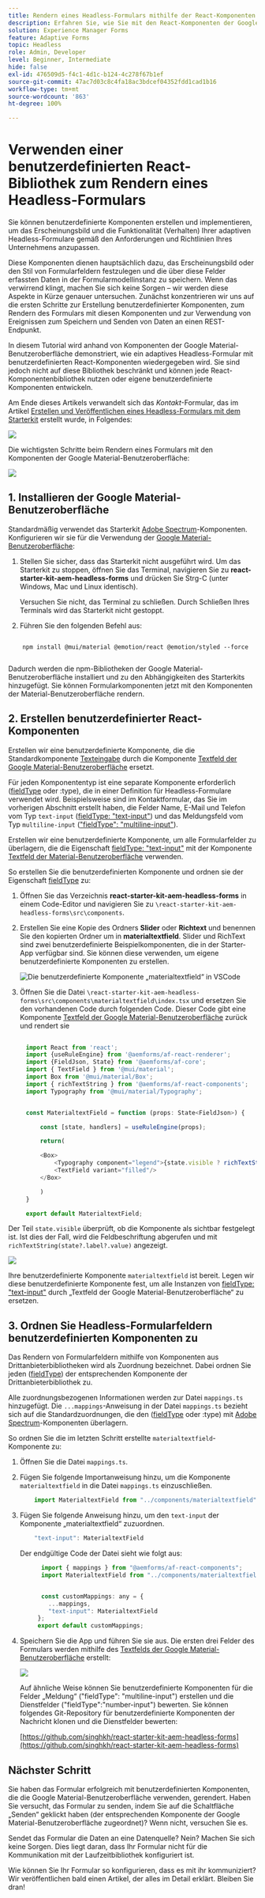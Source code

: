```yaml
---
title: Rendern eines Headless-Formulars mithilfe der React-Komponenten der Google Material-Benutzeroberfläche
description: Erfahren Sie, wie Sie mit den React-Komponenten der Google Material-Benutzeroberfläche ein Headless-Formular rendern können. Diese umfassende Anleitung führt Sie schrittweise durch die Erstellung von Komponenten für benutzerdefinierte adaptive Headless-Formulare und zeigt Ihnen, wie Sie die React-Komponenten der Google Material-Benutzeroberfläche nutzen, um ein adaptives Headless-Formular zu formatieren.
solution: Experience Manager Forms
feature: Adaptive Forms
topic: Headless
role: Admin, Developer
level: Beginner, Intermediate
hide: false
exl-id: 476509d5-f4c1-4d1c-b124-4c278f67b1ef
source-git-commit: 47ac7d03c8c4fa18ac3bdcef04352fdd1cad1b16
workflow-type: tm+mt
source-wordcount: '863'
ht-degree: 100%

---
```



# Verwenden einer benutzerdefinierten React-Bibliothek zum Rendern eines Headless-Formulars

Sie können benutzerdefinierte Komponenten erstellen und implementieren, um das Erscheinungsbild und die Funktionalität (Verhalten) Ihrer adaptiven Headless-Formulare gemäß den Anforderungen und Richtlinien Ihres Unternehmens anzupassen.

Diese Komponenten dienen hauptsächlich dazu, das Erscheinungsbild oder den Stil von Formularfeldern festzulegen und die über diese Felder erfassten Daten in der Formularmodellinstanz zu speichern. Wenn das verwirrend klingt, machen Sie sich keine Sorgen – wir werden diese Aspekte in Kürze genauer untersuchen. Zunächst konzentrieren wir uns auf die ersten Schritte zur Erstellung benutzerdefinierter Komponenten, zum Rendern des Formulars mit diesen Komponenten und zur Verwendung von Ereignissen zum Speichern und Senden von Daten an einen REST-Endpunkt.

In diesem Tutorial wird anhand von Komponenten der Google Material-Benutzeroberfläche demonstriert, wie ein adaptives Headless-Formular mit benutzerdefinierten React-Komponenten wiedergegeben wird. Sie sind jedoch nicht auf diese Bibliothek beschränkt und können jede React-Komponentenbibliothek nutzen oder eigene benutzerdefinierte Komponenten entwickeln.

Am Ende dieses Artikels verwandelt sich das _Kontakt_-Formular, das im Artikel [Erstellen und Veröffentlichen eines Headless-Formulars mit dem Starterkit](create-and-publish-a-headless-form.md) erstellt wurde, in Folgendes:

![](assets/headless-adaptive-form-with-google-material-ui-components.png)


Die wichtigsten Schritte beim Rendern eines Formulars mit den Komponenten der Google Material-Benutzeroberfläche:

![](assets/headless-forms-graphics-source-main.svg)

## 1. Installieren der Google Material-Benutzeroberfläche

Standardmäßig verwendet das Starterkit [Adobe Spectrum](https://spectrum.adobe.com/)-Komponenten. Konfigurieren wir sie für die Verwendung der [Google Material-Benutzeroberfläche](https://mui.com/):

1. Stellen Sie sicher, dass das Starterkit nicht ausgeführt wird. Um das Starterkit zu stoppen, öffnen Sie das Terminal, navigieren Sie zu **react-starter-kit-aem-headless-forms** und drücken Sie Strg-C (unter Windows, Mac und Linux identisch).

   Versuchen Sie nicht, das Terminal zu schließen. Durch Schließen Ihres Terminals wird das Starterkit nicht gestoppt.

1. Führen Sie den folgenden Befehl aus:

```shell
    
    npm install @mui/material @emotion/react @emotion/styled --force
    
```

Dadurch werden die npm-Bibliotheken der Google Material-Benutzeroberfläche installiert und zu den Abhängigkeiten des Starterkits hinzugefügt. Sie können Formularkomponenten jetzt mit den Komponenten der Material-Benutzeroberfläche rendern.


## 2. Erstellen benutzerdefinierter React-Komponenten

Erstellen wir eine benutzerdefinierte Komponente, die die Standardkomponente [Texteingabe](https://spectrum.adobe.com/page/text-field/) durch die Komponente [Textfeld der Google Material-Benutzeroberfläche](https://mui.com/material-ui/react-text-field/) ersetzt.

Für jeden Komponententyp ist eine separate Komponente erforderlich ([fieldType](https://opensource.adobe.com/aem-forms-af-runtime/storybook/?path=/story/reference-json-properties-fieldtype--text-input) oder :type), die in einer Definition für Headless-Formulare verwendet wird. Beispielsweise sind im Kontaktformular, das Sie im vorherigen Abschnitt erstellt haben, die Felder Name, E-Mail und Telefon vom Typ `text-input` ([fieldType: &quot;text-input&quot;](https://opensource.adobe.com/aem-forms-af-runtime/storybook/?path=/docs/adaptive-form-components-text-input-field--def)) und das Meldungsfeld vom Typ `multiline-input` ([&quot;fieldType&quot;: &quot;multiline-input&quot;](https://opensource.adobe.com/aem-forms-af-runtime/storybook/?path=/docs/reference-json-properties-fieldtype--multiline-input)).


Erstellen wir eine benutzerdefinierte Komponente, um alle Formularfelder zu überlagern, die die Eigenschaft [fieldType: &quot;text-input&quot;](https://opensource.adobe.com/aem-forms-af-runtime/storybook/?path=/docs/adaptive-form-components-text-input-field--def) mit der Komponente [Textfeld der Material-Benutzeroberfläche](https://mui.com/material-ui/react-text-field/) verwenden.


So erstellen Sie die benutzerdefinierten Komponente und ordnen sie der Eigenschaft [fieldType](https://opensource.adobe.com/aem-forms-af-runtime/storybook/?path=/docs/adaptive-form-components-text-input-field--def) zu:

1. Öffnen Sie das Verzeichnis **react-starter-kit-aem-headless-forms** in einem Code-Editor und navigieren Sie zu `\react-starter-kit-aem-headless-forms\src\components`.


1. Erstellen Sie eine Kopie des Ordners **Slider** oder **Richtext** und benennen Sie den kopierten Ordner um in **materialtextfield**. Slider und RichText sind zwei benutzerdefinierte Beispielkomponenten, die in der Starter-App verfügbar sind. Sie können diese verwenden, um eigene benutzerdefinierte Komponenten zu erstellen.

   ![Die benutzerdefinierte Komponente „materialtextfield“ in VSCode](/help/assets/richtext-custom-component-in-vscode.png)

1. Öffnen Sie die Datei `\react-starter-kit-aem-headless-forms\src\components\materialtextfield\index.tsx` und ersetzen Sie den vorhandenen Code durch folgenden Code. Dieser Code gibt eine Komponente [Textfeld der Google Material-Benutzeroberfläche](https://mui.com/material-ui/react-text-field/) zurück und rendert sie

```JavaScript
 
     import React from 'react';
     import {useRuleEngine} from '@aemforms/af-react-renderer';
     import {FieldJson, State} from '@aemforms/af-core';
     import { TextField } from '@mui/material';
     import Box from '@mui/material/Box';
     import { richTextString } from '@aemforms/af-react-components';
     import Typography from '@mui/material/Typography';


     const MaterialtextField = function (props: State<FieldJson>) {

         const [state, handlers] = useRuleEngine(props);

         return(

         <Box>
             <Typography component="legend">{state.visible ? richTextString(state?.label?.value): ""} </Typography>
             <TextField variant="filled"/>
         </Box>

         )
     }

     export default MaterialtextField;
```


Der Teil `state.visible` überprüft, ob die Komponente als sichtbar festgelegt ist. Ist dies der Fall, wird die Feldbeschriftung abgerufen und mit `richTextString(state?.label?.value)` angezeigt.

![](/help/assets/material-text-field.png)


Ihre benutzerdefinierte Komponente `materialtextfield` ist bereit. Legen wir diese benutzerdefinierte Komponente fest, um alle Instanzen von [fieldType: &quot;text-input&quot;](https://opensource.adobe.com/aem-forms-af-runtime/storybook/?path=/docs/adaptive-form-components-text-input-field--def) durch „Textfeld der Google Material-Benutzeroberfläche“ zu ersetzen.

## 3. Ordnen Sie Headless-Formularfeldern benutzerdefinierten Komponenten zu

Das Rendern von Formularfeldern mithilfe von Komponenten aus Drittanbieterbibliotheken wird als Zuordnung bezeichnet. Dabei ordnen Sie jeden ([fieldType](https://opensource.adobe.com/aem-forms-af-runtime/storybook/?path=/story/reference-json-properties-fieldtype--text-input)) der entsprechenden Komponente der Drittanbieterbibliothek zu.

Alle zuordnungsbezogenen Informationen werden zur Datei `mappings.ts` hinzugefügt. Die `...mappings`-Anweisung in der Datei `mappings.ts` bezieht sich auf die Standardzuordnungen, die den ([fieldType](https://opensource.adobe.com/aem-forms-af-runtime/storybook/?path=/story/reference-json-properties-fieldtype--text-input) oder :type) mit [Adobe Spectrum](https://spectrum.adobe.com/page/text-field/)-Komponenten überlagern.

So ordnen Sie die im letzten Schritt erstellte `materialtextfield`-Komponente zu:

1. Öffnen Sie die Datei `mappings.ts`.

1. Fügen Sie folgende Importanweisung hinzu, um die Komponente `materialtextfield` in die Datei `mappings.ts` einzuschließen.


   ```JavaScript
       import MaterialtextField from "../components/materialtextfield";
   ```

1. Fügen Sie folgende Anweisung hinzu, um den `text-input` der Komponente „materialtextfield“ zuzuordnen.


   ```JavaScript
       "text-input": MaterialtextField
   ```

   Der endgültige Code der Datei sieht wie folgt aus:

   ```JavaScript
         import { mappings } from "@aemforms/af-react-components";
         import MaterialtextField from "../components/materialtextfield";
   
   
         const customMappings: any = {
           ...mappings,
           "text-input": MaterialtextField
        };
        export default customMappings;
   ```

1. Speichern Sie die App und führen Sie sie aus. Die ersten drei Felder des Formulars werden mithilfe des [Textfelds der Google Material-Benutzeroberfläche](https://mui.com/material-ui/react-text-field/) erstellt:

   ![](assets/material-text-field-form-rendetion.png)


   Auf ähnliche Weise können Sie benutzerdefinierte Komponenten für die Felder „Meldung“ (&quot;fieldType&quot;: &quot;multiline-input&quot;) erstellen und die Dienstfelder (&quot;fieldType&quot;:&quot;number-input&quot;) bewerten. Sie können folgendes Git-Repository für benutzerdefinierte Komponenten der Nachricht klonen und die Dienstfelder bewerten:

   [https://github.com/singhkh/react-starter-kit-aem-headless-forms](https://github.com/singhkh/react-starter-kit-aem-headless-forms)

## Nächster Schritt

Sie haben das Formular erfolgreich mit benutzerdefinierten Komponenten, die die Google Material-Benutzeroberfläche verwenden, gerendert. Haben Sie versucht, das Formular zu senden, indem Sie auf die Schaltfläche „Senden“ geklickt haben (der entsprechenden Komponente der Google Material-Benutzeroberfläche zugeordnet)? Wenn nicht, versuchen Sie es.

Sendet das Formular die Daten an eine Datenquelle? Nein? Machen Sie sich keine Sorgen. Dies liegt daran, dass Ihr Formular nicht für die Kommunikation mit der Laufzeitbibliothek konfiguriert ist.

Wie können Sie Ihr Formular so konfigurieren, dass es mit ihr kommuniziert? Wir veröffentlichen bald einen Artikel, der alles im Detail erklärt. Bleiben Sie dran!
